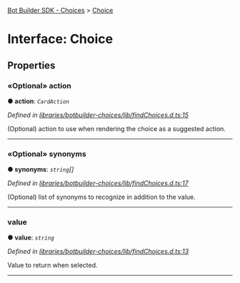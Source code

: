 [Bot Builder SDK - Choices](../README.md) > [Choice](../interfaces/botbuilder_choices.choice.md)



# Interface: Choice


## Properties
<a id="action"></a>

### «Optional» action

**●  action**:  *`CardAction`* 

*Defined in [libraries/botbuilder-choices/lib/findChoices.d.ts:15](https://github.com/Microsoft/botbuilder-js/blob/f596b7c/libraries/botbuilder-choices/lib/findChoices.d.ts#L15)*



(Optional) action to use when rendering the choice as a suggested action.




___

<a id="synonyms"></a>

### «Optional» synonyms

**●  synonyms**:  *`string`[]* 

*Defined in [libraries/botbuilder-choices/lib/findChoices.d.ts:17](https://github.com/Microsoft/botbuilder-js/blob/f596b7c/libraries/botbuilder-choices/lib/findChoices.d.ts#L17)*



(Optional) list of synonyms to recognize in addition to the value.




___

<a id="value"></a>

###  value

**●  value**:  *`string`* 

*Defined in [libraries/botbuilder-choices/lib/findChoices.d.ts:13](https://github.com/Microsoft/botbuilder-js/blob/f596b7c/libraries/botbuilder-choices/lib/findChoices.d.ts#L13)*



Value to return when selected.




___


